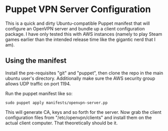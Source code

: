 # Puppet VPN Server Configuration

This is a quick and dirty Ubuntu-compatible Puppet manifest that will configure
an OpenVPN server and bundle up a client configuration package. I have only
tested this with AWS instances (namely to play Steam games earlier than the
intended release time like the gigantic nerd that I am).

## Using the manifest

Install the pre-requisites "git" and "puppet", then clone the repo in the main
ubuntu user's directory. Additionally make sure the AWS security group allows
UDP traffic on port 1194.

Run the puppet manifest like so:

```shell
sudo puppet apply manifests/openvpn-server.pp
```

This will generate CA, keys and so forth for the server. Now grab the client
configuration files from "/etc/openvpn/clients" and install them on the actual
client computer. That theoretically should be it.
